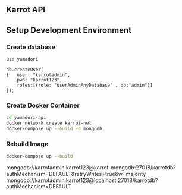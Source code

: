 ## Karrot API

## Setup Development Environment

### Create database

```mongodb
use yamadori

db.createUser(
{	user: "karrotadmin",
	pwd: "karrot123",
	roles:[{role: "userAdminAnyDatabase" , db:"admin"}]
});
```

### Create Docker Container

```bash
cd yamadori-api
docker network create karrot-net
docker-compose up --build -d mongodb
```
### Rebuild Image

```bash
docker-compose up --build
```
mongodb://karrotadmin:karrot123@karrot-mongodb:27018/karrotdb?authMechanism=DEFAULT&retryWrites=true&w=majority
mongodb://karrotadmin:karrot123@localhost:27018/karrotdb?authMechanism=DEFAULT






